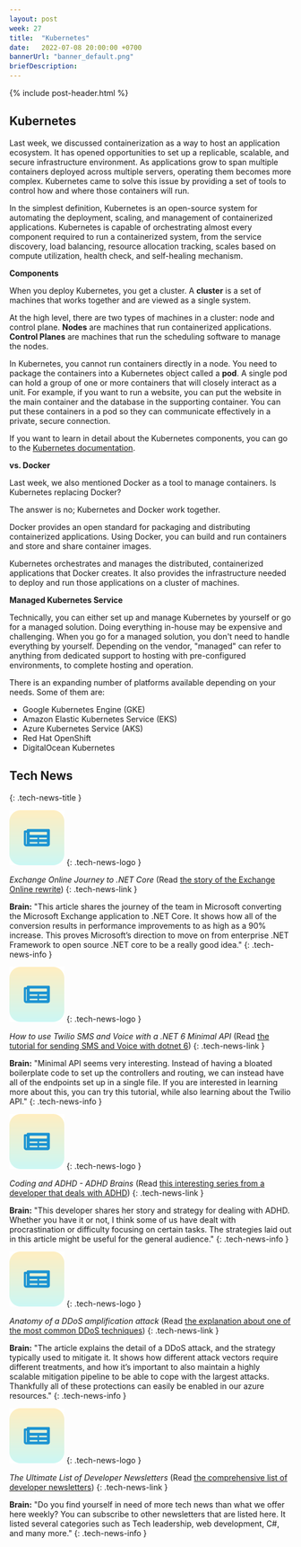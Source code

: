 ```yaml
---
layout: post
week: 27
title:  "Kubernetes"
date:   2022-07-08 20:00:00 +0700
bannerUrl: "banner_default.png"
briefDescription: 
---
```


{% include post-header.html %}

## Kubernetes

Last week, we discussed containerization as a way to host an application ecosystem. It has opened opportunities to set up a replicable, scalable, and secure infrastructure environment. As applications grow to span multiple containers deployed across multiple servers, operating them becomes more complex. Kubernetes came to solve this issue by providing a set of tools to control how and where those containers will run.

In the simplest definition, Kubernetes is an open-source system for automating the deployment, scaling, and management of containerized applications. Kubernetes is capable of orchestrating almost every component required to run a containerized system, from the service discovery, load balancing, resource allocation tracking, scales based on compute utilization, health check, and self-healing mechanism.

__Components__

When you deploy Kubernetes, you get a cluster. A **cluster** is a set of machines that works together and are viewed as a single system.

At the high level, there are two types of machines in a cluster: node and control plane. **Nodes** are machines that run containerized applications. **Control Planes** are machines that run the scheduling software to manage the nodes.

In Kubernetes, you cannot run containers directly in a node. You need to package the containers into a Kubernetes object called a **pod**. A single pod can hold a group of one or more containers that will closely interact as a unit. For example, if you want to run a website, you can put the website in the main container and the database in the supporting container. You can put these containers in a pod so they can communicate effectively in a private, secure connection.

If you want to learn in detail about the Kubernetes components, you can go to the [Kubernetes documentation](https://kubernetes.io/docs/concepts/overview/components/).

__vs. Docker__

Last week, we also mentioned Docker as a tool to manage containers. Is Kubernetes replacing Docker?

The answer is no; Kubernetes and Docker work together.

Docker provides an open standard for packaging and distributing containerized applications. Using Docker, you can build and run containers and store and share container images.

Kubernetes orchestrates and manages the distributed, containerized applications that Docker creates. It also provides the infrastructure needed to deploy and run those applications on a cluster of machines.

__Managed Kubernetes Service__

Technically, you can either set up and manage Kubernetes by yourself or go for a managed solution. Doing everything in-house may be expensive and challenging. When you go for a managed solution, you don't need to handle everything by yourself. Depending on the vendor, "managed" can refer to anything from dedicated support to hosting with pre-configured environments, to complete hosting and operation.

There is an expanding number of platforms available depending on your needs. Some of them are:

- Google Kubernetes Engine (GKE)
- Amazon Elastic Kubernetes Service (EKS)
- Azure Kubernetes Service (AKS)
- Red Hat OpenShift
- DigitalOcean Kubernetes

## Tech News
{: .tech-news-title }

![memo](/assets/images/tech-news.svg)
{: .tech-news-logo }

*Exchange Online Journey to .NET Core* (Read [the story of the Exchange Online rewrite](https://devblogs.microsoft.com/dotnet/exchange-online-journey-to-net-core/))
{: .tech-news-link }

__Brain:__ "This article shares the journey of the team in Microsoft converting the Microsoft Exchange application to .NET Core. It shows how all of the conversion results in performance improvements to as high as a 90% increase. This proves Microsoft’s direction to move on from enterprise .NET Framework to open source .NET core to be a really good idea."
{: .tech-news-info }

![memo](/assets/images/tech-news.svg)
{: .tech-news-logo }

*How to use Twilio SMS and Voice with a .NET 6 Minimal API* (Read [the tutorial for sending SMS and Voice with dotnet 6](https://www.twilio.com/blog/sms-voice-dotnet-6-minimal-api))
{: .tech-news-link }

__Brain:__ "Minimal API seems very interesting. Instead of having a bloated boilerplate code to set up the controllers and routing, we can instead have all of the endpoints set up in a single file. If you are interested in learning more about this, you can try this tutorial, while also learning about the Twilio API."
{: .tech-news-info }

![memo](/assets/images/tech-news.svg)
{: .tech-news-logo }

*Coding and ADHD - ADHD Brains* (Read [this interesting series from a developer that deals with ADHD](https://dev.to/abbeyperini/coding-and-adhd-adhd-brains-im1))
{: .tech-news-link }

__Brain:__ "This developer shares her story and strategy for dealing with ADHD. Whether you have it or not, I think some of us have dealt with procrastination or difficulty focusing on certain tasks. The strategies laid out in this article might be useful for the general audience."
{: .tech-news-info }

![memo](/assets/images/tech-news.svg)
{: .tech-news-logo }

*Anatomy of a DDoS amplification attack* (Read [the explanation about one of the most common DDoS techniques](https://www.microsoft.com/security/blog/2022/05/23/anatomy-of-ddos-amplification-attacks/))
{: .tech-news-link }

__Brain:__ "The article explains the detail of a DDoS attack, and the strategy typically used to mitigate it. It shows how different attack vectors require different treatments, and how it’s important to also maintain a highly scalable mitigation pipeline to be able to cope with the largest attacks. Thankfully all of these protections can easily be enabled in our azure resources."
{: .tech-news-info }

![memo](/assets/images/tech-news.svg)
{: .tech-news-logo }

*The Ultimate List of Developer Newsletters* (Read [the comprehensive list of developer newsletters](https://draft.dev/learn/the-ultimate-list-of-developer-newsletters))
{: .tech-news-link }

__Brain:__ "Do you find yourself in need of more tech news than what we offer here weekly? You can subscribe to other newsletters that are listed here. It listed several categories such as Tech leadership, web development, C#, and many more."
{: .tech-news-info }
